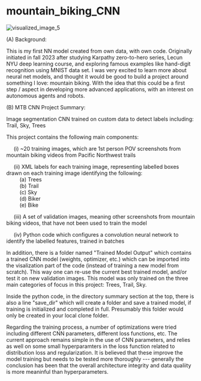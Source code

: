 # mountain_biking_CNN

![visualized_image_5](https://github.com/nfruneaux/mountain_biking_CNN/assets/72471698/dc2311e5-9802-47af-9687-6430f4ac40c3)

(A) Background:  

This is my first NN model created from own data, with own code. Originally initiated in fall 2023 after studying Karpathy zero-to-hero series, Lecun NYU deep learning course, and exploring famous examples like hand-digit recognition using MNIST data set. I was very excited to learn more about neural net models, and thought it would be good to build a project around something I love: mountain biking. With the idea that this could be a first step / aspect in developing more advanced applications, with an interest on autonomous agents and robots.

(B) MTB CNN Project Summary:  

Image segmentation CNN trained on custom data to detect labels including: Trail, Sky, Trees  

This project contains the following main components:  

  &nbsp;&nbsp;&nbsp;&nbsp; (i) ~20 training images, which are 1st person POV screenshots from mountain biking videos from Pacific Northwest trails  
  
  &nbsp;&nbsp;&nbsp;&nbsp; (ii) XML labels for each training image, representing labelled boxes drawn on each training image identifying the following:  
&nbsp;&nbsp;&nbsp;&nbsp;&nbsp;&nbsp;&nbsp;&nbsp; (a) Trees  
&nbsp;&nbsp;&nbsp;&nbsp;&nbsp;&nbsp;&nbsp;&nbsp; (b) Trail    
&nbsp;&nbsp;&nbsp;&nbsp;&nbsp;&nbsp;&nbsp;&nbsp; (c) Sky  
&nbsp;&nbsp;&nbsp;&nbsp;&nbsp;&nbsp;&nbsp;&nbsp; (d) Biker  
&nbsp;&nbsp;&nbsp;&nbsp;&nbsp;&nbsp;&nbsp;&nbsp; (e) Bike  

  &nbsp;&nbsp;&nbsp;&nbsp; (iii) A set of validation images, meaning other screenshots from mountain biking videos, that have not been used to train the model  
  
  &nbsp;&nbsp;&nbsp;&nbsp; (iv) Python code which configures a convolution neural network to identify the labelled features, trained in batches  
  

In addition, there is a folder named "Trained Model Output" which contains a trained CNN model (weights, optimizer, etc.) which can be imported into the visalization part of the code (instead of training a new model from scratch). This way one can re-use the current best trained model, and/or test it on new validation images. This model was only trained on the three main categories of focus in this project: Trees, Trail, Sky.

Inside the python code, in the directory summary section at the top, there is also a line "save_dir" which will create a folder and save a trained model, if training is initialized and completed in full. Presumably this folder would only be created in your local clone folder.

Regarding the training process, a number of optimizations were tried including different CNN parameters, different loss functions, etc. The current approach remains simple in the use of CNN parameters, and relies as well on some small hyperparamters in the loss function related to distribution loss and regularization. It is believed that these improve the model training but needs to be tested more thoroughly --- generally the conclusion has been that the overall architecture integrity and data qualiity is more meaninful than hyperparameters. 
